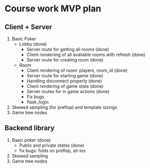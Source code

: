 # Course work MVP plan

## Client + Server

1. Basic Poker
    - Lobby (done)
        - Server route for getting all rooms (done)
        - Client renderiing of all available rooms with refresh (done)
        - Server route for creating room (done)
    - Room
        - Client rendering of room: players, room_id (done)
        - Server route for starting game (done)
        - Handling disconnect properly (done)
        - Client rendering of game state (done)
        - Server routes for in game actions (done)
        - Fix bugs
        - flask_login
2. Skewed sampling (for preflop) and template sizings
3. Game tree nodes

## Backend library

1. Basic poker (done)
    - Public and private states (done)
    - fix bugs: folds on preflop, all-ins
2. Skewed sampling
3. Game tree nodes
